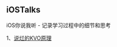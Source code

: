 ## iOSTalks
iOS你说我听 - 记录学习过程中的细节和思考


1、[说烂的KVO原理](https://github.com/doudoudie/iOSTalks/wiki/%E8%AF%B4%E7%83%82%E7%9A%84KVO%E5%AE%9E%E7%8E%B0%E5%8E%9F%E7%90%86)
